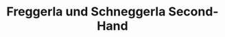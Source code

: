 ---
title: "Freggerla und Schneggerla Second-Hand"
url: /emskirchen/freggerla-und-schneggerla-second-hand/
shop: Gebrauchtwaren
---